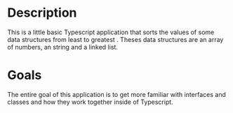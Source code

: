 # Description

This is a little basic Typescript application that sorts the values of some data structures from least to greatest . Theses data structures are an array of numbers, an string and a linked list.

# Goals

The entire goal of this application is to get more familiar with interfaces and classes and how they work together inside of Typescript.

